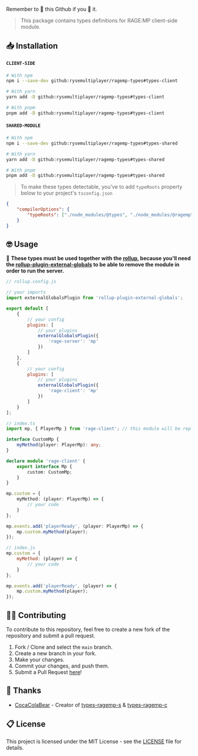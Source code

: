 Remember to 🌟 this Github if you 💖 it.

> This package contains types definitions for RAGE:MP client-side module.

## 📥 Installation

#### `CLIENT-SIDE`

```bash
# With npm
npm i --save-dev github:rysemultiplayer/ragemp-types#types-client

# With yarn
yarn add -D github:rysemultiplayer/ragemp-types#types-client

# With pnpm
pnpm add -D github:rysemultiplayer/ragemp-types#types-client
```

#### `SHARED-MODULE`

```bash
# With npm
npm i --save-dev github:rysemultiplayer/ragemp-types#types-shared

# With yarn
yarn add -D github:rysemultiplayer/ragemp-types#types-shared

# With pnpm
pnpm add -D github:rysemultiplayer/ragemp-types#types-shared
```

> To make these types detectable, you've to add `typeRoots` property below to your project's `tsconfig.json`

```json
{
	"compilerOptions": {
		"typeRoots": ["./node_modules/@types", "./node_modules/@ragemp"]
	}
}
```

## 🤓 Usage

🔴 **These types must be used together with the [rollup](https://rollupjs.org/guide/en/), because you'll need the [rollup-plugin-external-globals](https://www.npmjs.com/package/rollup-plugin-external-globals) to be able to remove the module in order to run the server.**

```js
// rollup.config.js

// your imports
import externalGlobalsPlugin from 'rollup-plugin-external-globals';

export default [
	{
		// your config
		plugins: [
			// your plugins
			externalGlobalsPlugin({
				'rage-server': 'mp'
			})
		]
	},
	{
		// your config
		plugins: [
			// your plugins
			externalGlobalsPlugin({
				'rage-client': 'mp'
			})
		]
	}
];
```

```ts
// index.ts
import mp, { PlayerMp } from 'rage-client'; // this module will be replaced on build using rollup

interface CustomMp {
	myMethod(player: PlayerMp): any;
}

declare module 'rage-client' {
	export interface Mp {
		custom: CustomMp;
	}
}

mp.custom = {
	myMethod: (player: PlayerMp) => {
		// your code
	}
};

mp.events.add('playerReady', (player: PlayerMp) => {
	mp.custom.myMethod(player);
});
```

```js
// index.js
mp.custom = {
	myMethod: (player) => {
		// your code
	}
};

mp.events.add('playerReady', (player) => {
	mp.custom.myMethod(player);
});
```

## 👨‍💻 Contributing

To contribute to this repository, feel free to create a new fork of the repository and submit a pull request.

1. Fork / Clone and select the `main` branch.
2. Create a new branch in your fork.
3. Make your changes.
4. Commit your changes, and push them.
5. Submit a Pull Request [here](https://github.com/rysemultiplayer/ragemp-types/pulls)!

## 🎉 Thanks

-   [CocaColaBear](https://github.com/CocaColaBear/) - Creator of [types-ragemp-s](https://github.com/CocaColaBear/types-ragemp-s) & [types-ragemp-c](https://github.com/CocaColaBear/types-ragemp-c)

## 📋 License

This project is licensed under the MIT License - see the [LICENSE](LICENSE) file for details.
